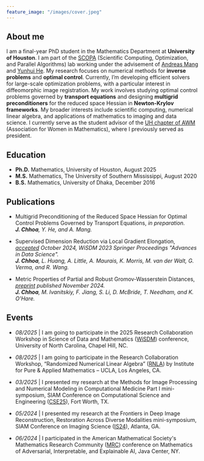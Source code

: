 ```yaml
---
feature_image: "/images/cover.jpeg"
---
```


<!-- No Title -->

## About me

I am a final-year PhD student in the Mathematics Department at **University of Houston**. I am part of the [SCOPA](https://scopagroup.github.io) (Scientific Computing, Optimization, and Parallel Algorithms) lab working under the advisement of [Andreas Mang](https://www.math.uh.edu/~andreas/) and [Yunhui He](https://www.math.uh.edu/~yhe43/). My research focuses on numerical methods for **inverse problems** and **optimal control**. Currently, I’m developing efficient solvers for large-scale optimization problems, with a particular interest in diffeomorphic image registration. My work involves studying optimal control problems governed by **transport equations** and designing **multigrid preconditioners** for the reduced space Hessian in **Newton-Krylov frameworks**. My broader interests include scientific computing, numerical linear algebra, and applications of mathematics to imaging and data science. I currently serve as the student advisor of the [UH chapter of AWM](https://uhawm.wordpress.com) (Association for Women in Mathematics), where I previously served as president. 

## Education

- **Ph.D.** Mathematics, University of Houston, August 2025
- **M.S.** Mathematics, The University of Southern Mississippi, August 2020
- **B.S.** Mathematics, University of Dhaka, December 2016

## Publications

- Multigrid Preconditioning of the Reduced Space Hessian for Optimal Control Problems Governed by Transport Equations, *in preparation.*<br>*__J. Chhoa__, Y. He, and A. Mang.*  
  

- Supervised Dimension Reduction via Local Gradient Elongation, *[accepted](https://link.springer.com/book/9783031878039) October 2024, WiSDM 2023 Springer Proceedings "Advances in Data Science".*<br>*__J. Chhoa__, L. Huang, A. Little, A. Maurais, K. Morris, M. van der Walt, G. Verma, and R. Wang.*  
  

- Metric Properties of Partial and Robust Gromov-Wasserstein Distances, *[preprint](https://arxiv.org/abs/2411.02198) published November 2024.*<br>*__J. Chhoa__, M. Ivanitskiy, F. Jiang, S. Li, D. McBride, T. Needham, and K. O'Hare.*  

## Events

- _08/2025_ \| I am going to participate in the 2025 Research Collaboration Workshop in Science of Data and Mathematics ([WiSDM](https://datascience.unc.edu/wisdm-2025/)) conference, University of North Carolina, Chapel Hill, NC.

- _08/2025_ \| I am going to participate in the Research Collaboration Workshop, “Randomized Numerical Linear Algebra” ([RNLA](https://www.ipam.ucla.edu/programs/special-events-and-conferences/research-collaboration-workshop-randomized-numerical-linear-algebra-rnla/?tab=overview)) by Institute for Pure & Applied Mathematics – UCLA, Los Angeles, CA.

- _03/2025_ \| I presented my research at the Methods for Image Processing and Numerical Modeling in Computational Medicine Part I mini-symposium, SIAM Conference on Computational Science and Engineering ([CSE25](https://www.siam.org/conferences-events/past-event-archive/cse25)), Fort Worth, TX.

- _05/2024_ \| I presented my research at the Frontiers in Deep Image Reconstruction, Restoration Across Diverse Modalities mini-symposium, SIAM Conference on Imaging Science ([IS24](https://www.siam.org/conferences/cm/conference/is24)), Atlanta, GA.

- _06/2024_ \| I participated in the American Mathematical Society's Mathematics Research Community ([MRC](https://www.ams.org/programs/research-communities/2024MRC-AI)) conference on Mathematics of Adversarial, Interpretable, and Explainable AI, Java Center, NY.

